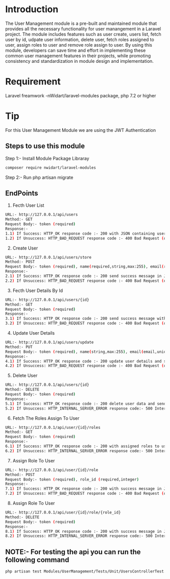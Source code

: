 # Introduction

The User Management module is a pre-built and maintained module that provides all the necessary functionality for user manangement in a Laravel project. The module includes features such as user create, users list, fetch user by id, udpate user information, delete user, fetch roles assigned to user, assign roles to user and remove role assign to user. By using this module, developers can save time and effort in implementing these common user management features in their projects, while promoting consistency and standardization in module design and implementation.


# Requirement

Laravel freamwork -nWidart/laravel-modules package, php 7.2 or higher

# Tip
For this User Management Module we are using the JWT Authentication 

## Steps to use this module


Step 1:- Install Module Package Libraray


```bash
composer require nwidart/laravel-modules
```

Step 2:- Run php artisan migrate



## EndPoints


1) Fecth User List

```bash
URL:- http://127.0.0.1/api/users
Method:- GET
Request Body:- token (required)
Response:- 
1.1) If Success: HTTP_OK response code :- 200 with JSON containing users list.
1.2) If Unsuccess: HTTP_BAD_REQUEST response code :- 400 Bad Request (or) HTTP_INTERNAL_SERVER_ERROR response code:- 500 Internal Server Error with error message in JSON Format.
```

2) Create User

```bash
URL:- http://127.0.0.1/api/users/store
Method:- POST
Request Body:- token (required), name(required,string,max:255), email(required,email,unique), password (required,string,min:6.max:50,confirmation), password_confirmation (same as password).
Response:- 
2.1) If Success: HTTP_OK response code :- 200 send success message in JSON Format.
2.2) If Unsuccess: HTTP_BAD_REQUEST response code :- 400 Bad Request (or) HTTP_INTERNAL_SERVER_ERROR response code:- 500 Internal Server Error with error message in JSON Format.
```


3) Fecth User Details By Id

```bash
URL:- http://127.0.0.1/api/users/{id}
Method:- GET
Request Body:- token (required)
Response:- 
3.1) If Success: HTTP_OK response code :- 200 send success message with user information in JSON Format.
3.2) If Unsuccess: HTTP_BAD_REQUEST response code :- 400 Bad Request (or) HTTP_INTERNAL_SERVER_ERROR response code:- 500 Internal Server Error with error message in JSON Format.
```


4) Update User Details

```bash
URL:- http://127.0.0.1/api/users/update
Method:- PUT
Request Body:- token (required), name(string,max:255), email(email,unique)
Response:- 
4.1) If Success: HTTP_OK response code :- 200 update user details and send success message with user udpated information in JSON Format.
4.2) If Unsuccess: HTTP_BAD_REQUEST response code :- 400 Bad Request (or) HTTP_INTERNAL_SERVER_ERROR response code:- 500 Internal Server Error with error message in JSON Format.
```


5) Delete User

```bash
URL:- http://127.0.0.1/api/users/{id}
Method:- DELETE
Request Body:- token (required)
Response:- 
5.1) If Success: HTTP_OK response code :- 200 delete user data and send success message in JSON Format.
5.2) If Unsuccess: HTTP_INTERNAL_SERVER_ERROR response code:- 500 Internal Server Error with error message in JSON Format.
```


6) Fetch The Roles Assign To User

```bash
URL:- http://127.0.0.1/api/user/{id}/roles
Method:- GET
Request Body:- token (required)
Response:- 
6.1) If Success: HTTP_OK response code :- 200 with assigned roles to user in JSON Format.
6.2) If Unsuccess: HTTP_INTERNAL_SERVER_ERROR response code:- 500 Internal Server Error with error message in JSON Format.
```


7) Assign Role To User

```bash
URL:- http://127.0.0.1/api/user/{id}/role
Method:- POST
Request Body:- token (required), role_id (required,integer)
Response:- 
7.1) If Success: HTTP_OK response code :- 200 with success message in JSON Format.
7.2) If Unsuccess: HTTP_BAD_REQUEST response code :- 400 Bad Request (or) HTTP_INTERNAL_SERVER_ERROR response code:- 500 Internal Server Error with error message in JSON Format.
```


8) Assign Role To User

```bash
URL:- http://127.0.0.1/api/user/{id}/role/{role_id}
Method:- DELETE
Request Body:- token (required)
Response:- 
8.1) If Success: HTTP_OK response code :- 200 with success message in JSON Format.
8.2) If Unsuccess: HTTP_INTERNAL_SERVER_ERROR response code:- 500 Internal Server Error with error message in JSON Format.
```

## NOTE:- For testing the api you can run the following command


```bash
php artisan test Modules/UserManagement/Tests/Unit/UsersControllerTest.php
```
